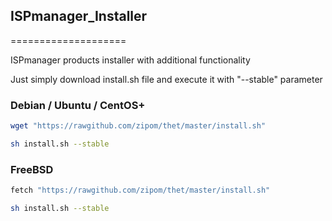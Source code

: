 ## ISPmanager_Installer
====================

ISPmanager products installer with additional functionality

Just simply download install.sh file and execute it with "--stable" parameter


### Debian / Ubuntu / CentOS+

``` bash
wget "https://rawgithub.com/zipom/thet/master/install.sh"

sh install.sh --stable
````

### FreeBSD


``` bash
fetch "https://rawgithub.com/zipom/thet/master/install.sh"

sh install.sh --stable
````
